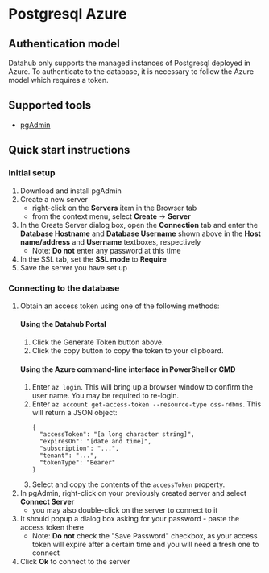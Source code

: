 # Postgresql Azure

## Authentication model

Datahub only supports the managed instances of Postgresql deployed in Azure. To authenticate to the database, it is necessary to follow the Azure model which requires a token.

## Supported tools

- [pgAdmin](https://www.pgadmin.org/)

## Quick start instructions

### Initial setup
1. Download and install pgAdmin
2. Create a new server
   - right-click on the **Servers** item in the Browser tab
   - from the context menu, select **Create** -> **Server**
3. In the Create Server dialog box, open the **Connection** tab and enter the **Database Hostname** and **Database Username** shown above in the **Host name/address** and **Username** textboxes, respectively
   - Note: **Do not** enter any password at this time
4. In the SSL tab, set the **SSL mode** to **Require**
5. Save the server you have set up

### Connecting to the database
1. Obtain an access token using one of the following methods:
    #### Using the Datahub Portal
      1. Click the Generate Token button above.
      1. Click the copy button to copy the token to your clipboard.
    #### Using the Azure command-line interface in PowerShell or CMD
      1. Enter `az login`. This will bring up a browser window to confirm the user name. You may be required to re-login.
      1. Enter `az account get-access-token --resource-type oss-rdbms`. This will return a JSON object:  
         ```
         {
           "accessToken": "[a long character string]",
           "expiresOn": "[date and time]",
           "subscription": "...",
           "tenant": "...",
           "tokenType": "Bearer"
         }
         ```
      1. Select and copy the contents of the `accessToken` property.
1. In pgAdmin, right-click on your previously created server and select **Connect Server**
   - you may also double-click on the server to connect to it
1. It should popup a dialog box asking for your password - paste the access token there
   - Note: **Do not** check the "Save Password" checkbox, as your access token will expire after a certain time and you will need a fresh one to connect
1. Click **Ok** to connect to the server